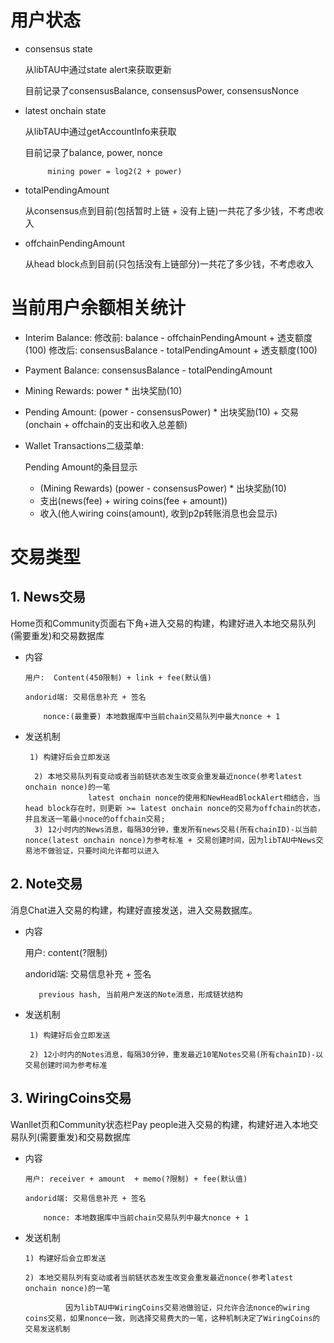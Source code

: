 # 用户状态

 - consensus state
 
    从libTAU中通过state alert来获取更新
 
 	目前记录了consensusBalance, consensusPower, consensusNonce

 - latest onchain state
   
   从libTAU中通过getAccountInfo来获取
   
   目前记录了balance, power, nonce

   			mining power = log2(2 + power)

 - totalPendingAmount
 
 	从consensus点到目前(包括暂时上链 + 没有上链)一共花了多少钱，不考虑收入

- offchainPendingAmount

	从head block点到目前(只包括没有上链部分)一共花了多少钱，不考虑收入

# 当前用户余额相关统计

 - Interim Balance:
 		修改前: balance - offchainPendingAmount + 透支额度(100)
 		修改后: consensusBalance - totalPendingAmount + 透支额度(100)

- Payment Balance: 
		consensusBalance - totalPendingAmount

- Mining Rewards:
        power * 出块奖励(10)

- Pending Amount:
		(power - consensusPower) * 出块奖励(10) + 交易(onchain + offchain的支出和收入总差额)

- Wallet Transactions二级菜单:

    Pending Amount的条目显示
   - (Mining Rewards) (power - consensusPower) * 出块奖励(10)
   - 支出(news(fee) + wiring coins(fee + amount))
   - 收入(他人wiring coins(amount), 收到p2p转账消息也会显示)

# 交易类型

## 1. News交易

   Home页和Community页面右下角+进入交易的构建，构建好进入本地交易队列(需要重发)和交易数据库
   
 - 内容

       用户:  Content(450限制) + link + fee(默认值)
        
       andorid端: 交易信息补充 + 签名

           nonce:(最重要) 本地数据库中当前chain交易队列中最大nonce + 1
        
 - 发送机制
  
 		1) 构建好后会立即发送
        
         2) 本地交易队列有变动或者当前链状态发生改变会重发最近nonce(参考latest onchain nonce)的一笔
         			 latest onchain nonce的使用和NewHeadBlockAlert相结合，当head block存在时，则更新 >= latest onchain nonce的交易为offchain的状态，并且发送一笔最小noce的offchain交易;
         3) 12小时内的News消息，每隔30分钟，重发所有news交易(所有chainID)-以当前nonce(latest onchain nonce)为参考标准 + 交易创建时间，因为libTAU中News交易池不做验证，只要时间允许都可以进入
         

## 2. Note交易

   消息Chat进入交易的构建，构建好直接发送，进入交易数据库。
   
 - 内容
      
      用户: content(?限制)
      
      andorid端: 交易信息补充 + 签名

          previous hash, 当前用户发送的Note消息，形成链状结构
        
- 发送机制

       1) 构建好后会立即发送
       
       2) 12小时内的Notes消息，每隔30分钟，重发最近10笔Notes交易(所有chainID)-以交易创建时间为参考标准
       
## 3. WiringCoins交易

   Wanllet页和Community状态栏Pay people进入交易的构建，构建好进入本地交易队列(需要重发)和交易数据库
   
 - 内容

       用户: receiver + amount  + memo(?限制) + fee(默认值)
        
       andorid端: 交易信息补充 + 签名

           nonce: 本地数据库中当前chain交易队列中最大nonce + 1
        
 - 发送机制
 
       1) 构建好后会立即发送
       
       2) 本地交易队列有变动或者当前链状态发生改变会重发最近nonce(参考latest onchain nonce)的一笔
			
            	因为libTAU中WiringCoins交易池做验证，只允许合法nonce的wiring coins交易，如果nonce一致，则选择交易费大的一笔，这种机制决定了WiringCoins的交易发送机制
